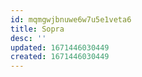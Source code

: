```yaml
---
id: mqmgwjbnuwe6w7u5e1veta6
title: Sopra
desc: ''
updated: 1671446030449
created: 1671446030449
---
```

